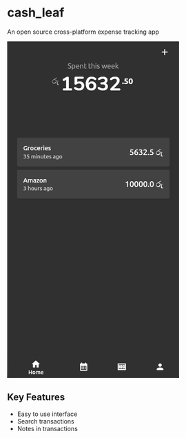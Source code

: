 # cash_leaf
An open source cross-platform expense tracking app

![cash leaf home page](./screenshots/screenshot_home.png)

## Key Features
* Easy to use interface
* Search transactions
* Notes in transactions